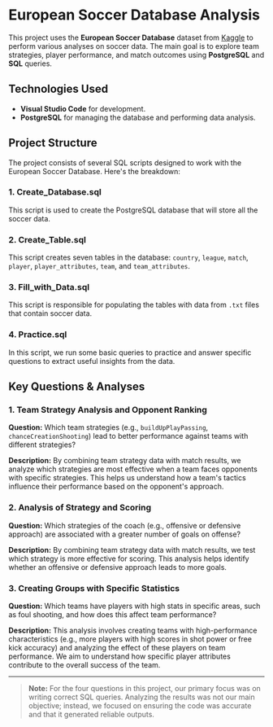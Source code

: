 # European Soccer Database Analysis

This project uses the **European Soccer Database** dataset from [Kaggle](https://www.kaggle.com/datasets/hugomathien/soccer/data) to perform various analyses on soccer data. The main goal is to explore team strategies, player performance, and match outcomes using **PostgreSQL** and **SQL** queries.

## Technologies Used
- **Visual Studio Code** for development.
- **PostgreSQL** for managing the database and performing data analysis.

## Project Structure
The project consists of several SQL scripts designed to work with the European Soccer Database. Here's the breakdown:

### 1. **Create_Database.sql**
   This script is used to create the PostgreSQL database that will store all the soccer data.

### 2. **Create_Table.sql**
   This script creates seven tables in the database: `country`, `league`, `match`, `player`, `player_attributes`, `team`, and `team_attributes`.

### 3. **Fill_with_Data.sql**
   This script is responsible for populating the tables with data from `.txt` files that contain soccer data.

### 4. **Practice.sql**
   In this script, we run some basic queries to practice and answer specific questions to extract useful insights from the data.

## Key Questions & Analyses

### 1. **Team Strategy Analysis and Opponent Ranking**
   **Question:** Which team strategies (e.g., `buildUpPlayPassing`, `chanceCreationShooting`) lead to better performance against teams with different strategies?

   **Description:** By combining team strategy data with match results, we analyze which strategies are most effective when a team faces opponents with specific strategies. This helps us understand how a team's tactics influence their performance based on the opponent's approach.

### 2. **Analysis of Strategy and Scoring**
   **Question:** Which strategies of the coach (e.g., offensive or defensive approach) are associated with a greater number of goals on offense?

   **Description:** By combining team strategy data with match results, we test which strategy is more effective for scoring. This analysis helps identify whether an offensive or defensive approach leads to more goals.

### 3. **Creating Groups with Specific Statistics**
**Question:** Which teams have players with high stats in specific areas, such as foul shooting, and how does this affect team performance?

 **Description:** This analysis involves creating teams with high-performance characteristics (e.g., more players with high scores in shot power or free kick accuracy) and analyzing the effect of these players on team performance. We aim to understand how specific player attributes contribute to the overall success of the team.

---

> **Note:** For the four questions in this project, our primary focus was on writing correct SQL queries. Analyzing the results was not our main objective; instead, we focused on ensuring the code was accurate and that it generated reliable outputs.



